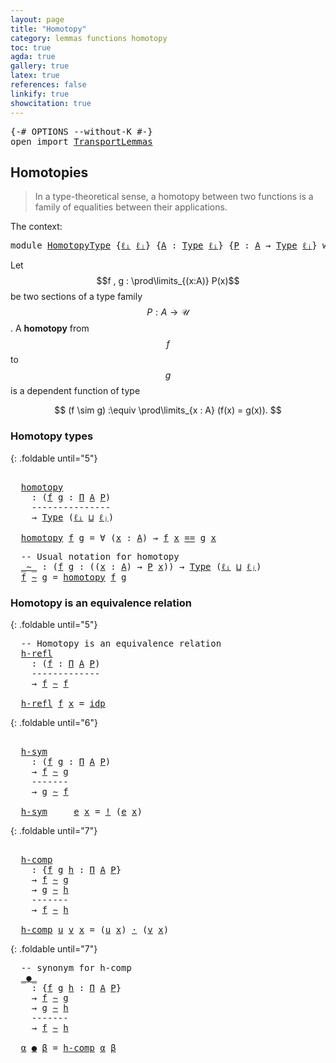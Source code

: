 ```yaml
---
layout: page
title: "Homotopy"
category: lemmas functions homotopy
toc: true
agda: true
gallery: true
latex: true
references: false
linkify: true
showcitation: true
---
```


<div class="hide" >
<pre class="Agda">
<a id="208" class="Symbol">{-#</a> <a id="212" class="Keyword">OPTIONS</a> <a id="220" class="Pragma">--without-K</a> <a id="232" class="Symbol">#-}</a>
<a id="236" class="Keyword">open</a> <a id="241" class="Keyword">import</a> <a id="248" href="TransportLemmas.html" class="Module">TransportLemmas</a>
</pre>
</div>

## Homotopies

> In a type-theoretical sense, a homotopy between two
> functions is a family of equalities between their applications.

The context:
<pre class="Agda">
<a id="445" class="Keyword">module</a> <a id="452" href="HomotopyType.html" class="Module">HomotopyType</a> <a id="465" class="Symbol">{</a><a id="466" href="HomotopyType.html#466" class="Bound">ℓᵢ</a> <a id="469" href="HomotopyType.html#469" class="Bound">ℓⱼ</a><a id="471" class="Symbol">}</a> <a id="473" class="Symbol">{</a><a id="474" href="HomotopyType.html#474" class="Bound">A</a> <a id="476" class="Symbol">:</a> <a id="478" href="Intro.html#1803" class="Function">Type</a> <a id="483" href="HomotopyType.html#466" class="Bound">ℓᵢ</a><a id="485" class="Symbol">}</a> <a id="487" class="Symbol">{</a><a id="488" href="HomotopyType.html#488" class="Bound">P</a> <a id="490" class="Symbol">:</a> <a id="492" href="HomotopyType.html#474" class="Bound">A</a> <a id="494" class="Symbol">→</a> <a id="496" href="Intro.html#1803" class="Function">Type</a> <a id="501" href="HomotopyType.html#469" class="Bound">ℓⱼ</a><a id="503" class="Symbol">}</a> <a id="505" class="Keyword">where</a>
</pre>

Let $$f , g : \prod\limits_{(x:A)} P(x)$$ be two sections of a
type family $$P : A \to \mathcal{U}$$. A **homotopy** from $$f$$ to $$g$$
is a dependent function of type

$$ (f \sim g) :\equiv \prod\limits_{x : A} (f(x) = g(x)). $$


### Homotopy types

{: .foldable until="5"}
<pre class="Agda">
  
  <a id="homotopy"></a><a id="818" href="HomotopyType.html#818" class="Function">homotopy</a>
    <a id="831" class="Symbol">:</a> <a id="833" class="Symbol">(</a><a id="834" href="HomotopyType.html#834" class="Bound">f</a> <a id="836" href="HomotopyType.html#836" class="Bound">g</a> <a id="838" class="Symbol">:</a> <a id="840" href="BasicTypes.html#1873" class="Function">Π</a> <a id="842" href="HomotopyType.html#474" class="Bound">A</a> <a id="844" href="HomotopyType.html#488" class="Bound">P</a><a id="845" class="Symbol">)</a>
    <a id="851" class="Comment">---------------</a>
    <a id="871" class="Symbol">→</a> <a id="873" href="Intro.html#1803" class="Function">Type</a> <a id="878" class="Symbol">(</a><a id="879" href="HomotopyType.html#466" class="Bound">ℓᵢ</a> <a id="882" href="Agda.Primitive.html#657" class="Primitive Operator">⊔</a> <a id="884" href="HomotopyType.html#469" class="Bound">ℓⱼ</a><a id="886" class="Symbol">)</a>

  <a id="891" href="HomotopyType.html#818" class="Function">homotopy</a> <a id="900" href="HomotopyType.html#900" class="Bound">f</a> <a id="902" href="HomotopyType.html#902" class="Bound">g</a> <a id="904" class="Symbol">=</a> <a id="906" class="Symbol">∀</a> <a id="908" class="Symbol">(</a><a id="909" href="HomotopyType.html#909" class="Bound">x</a> <a id="911" class="Symbol">:</a> <a id="913" href="HomotopyType.html#474" class="Bound">A</a><a id="914" class="Symbol">)</a> <a id="916" class="Symbol">→</a> <a id="918" href="HomotopyType.html#900" class="Bound">f</a> <a id="920" href="HomotopyType.html#909" class="Bound">x</a> <a id="922" href="BasicTypes.html#4284" class="Datatype Operator">==</a> <a id="925" href="HomotopyType.html#902" class="Bound">g</a> <a id="927" href="HomotopyType.html#909" class="Bound">x</a>
</pre>

<pre class="Agda">
  <a id="956" class="Comment">-- Usual notation for homotopy</a>
  <a id="_∼_"></a><a id="989" href="HomotopyType.html#989" class="Function Operator">_∼_</a> <a id="993" class="Symbol">:</a> <a id="995" class="Symbol">(</a><a id="996" href="HomotopyType.html#996" class="Bound">f</a> <a id="998" href="HomotopyType.html#998" class="Bound">g</a> <a id="1000" class="Symbol">:</a> <a id="1002" class="Symbol">((</a><a id="1004" href="HomotopyType.html#1004" class="Bound">x</a> <a id="1006" class="Symbol">:</a> <a id="1008" href="HomotopyType.html#474" class="Bound">A</a><a id="1009" class="Symbol">)</a> <a id="1011" class="Symbol">→</a> <a id="1013" href="HomotopyType.html#488" class="Bound">P</a> <a id="1015" href="HomotopyType.html#1004" class="Bound">x</a><a id="1016" class="Symbol">))</a> <a id="1019" class="Symbol">→</a> <a id="1021" href="Intro.html#1803" class="Function">Type</a> <a id="1026" class="Symbol">(</a><a id="1027" href="HomotopyType.html#466" class="Bound">ℓᵢ</a> <a id="1030" href="Agda.Primitive.html#657" class="Primitive Operator">⊔</a> <a id="1032" href="HomotopyType.html#469" class="Bound">ℓⱼ</a><a id="1034" class="Symbol">)</a>
  <a id="1038" href="HomotopyType.html#1038" class="Bound">f</a> <a id="1040" href="HomotopyType.html#989" class="Function Operator">∼</a> <a id="1042" href="HomotopyType.html#1042" class="Bound">g</a> <a id="1044" class="Symbol">=</a> <a id="1046" href="HomotopyType.html#818" class="Function">homotopy</a> <a id="1055" href="HomotopyType.html#1038" class="Bound">f</a> <a id="1057" href="HomotopyType.html#1042" class="Bound">g</a>
</pre>



### Homotopy is an equivalence relation


{: .foldable until="5"}
<pre class="Agda">
  <a id="1154" class="Comment">-- Homotopy is an equivalence relation</a>
  <a id="h-refl"></a><a id="1195" href="HomotopyType.html#1195" class="Function">h-refl</a>
    <a id="1206" class="Symbol">:</a> <a id="1208" class="Symbol">(</a><a id="1209" href="HomotopyType.html#1209" class="Bound">f</a> <a id="1211" class="Symbol">:</a> <a id="1213" href="BasicTypes.html#1873" class="Function">Π</a> <a id="1215" href="HomotopyType.html#474" class="Bound">A</a> <a id="1217" href="HomotopyType.html#488" class="Bound">P</a><a id="1218" class="Symbol">)</a>
    <a id="1224" class="Comment">-------------</a>
    <a id="1242" class="Symbol">→</a> <a id="1244" href="HomotopyType.html#1209" class="Bound">f</a> <a id="1246" href="HomotopyType.html#989" class="Function Operator">∼</a> <a id="1248" href="HomotopyType.html#1209" class="Bound">f</a>

  <a id="1253" href="HomotopyType.html#1195" class="Function">h-refl</a> <a id="1260" href="HomotopyType.html#1260" class="Bound">f</a> <a id="1262" href="HomotopyType.html#1262" class="Bound">x</a> <a id="1264" class="Symbol">=</a> <a id="1266" href="BasicTypes.html#4339" class="InductiveConstructor">idp</a>
</pre>

{: .foldable until="6"}
<pre class="Agda">
  
  <a id="h-sym"></a><a id="1324" href="HomotopyType.html#1324" class="Function">h-sym</a>
    <a id="1334" class="Symbol">:</a> <a id="1336" class="Symbol">(</a><a id="1337" href="HomotopyType.html#1337" class="Bound">f</a> <a id="1339" href="HomotopyType.html#1339" class="Bound">g</a> <a id="1341" class="Symbol">:</a> <a id="1343" href="BasicTypes.html#1873" class="Function">Π</a> <a id="1345" href="HomotopyType.html#474" class="Bound">A</a> <a id="1347" href="HomotopyType.html#488" class="Bound">P</a><a id="1348" class="Symbol">)</a>
    <a id="1354" class="Symbol">→</a> <a id="1356" href="HomotopyType.html#1337" class="Bound">f</a> <a id="1358" href="HomotopyType.html#989" class="Function Operator">∼</a> <a id="1360" href="HomotopyType.html#1339" class="Bound">g</a>
    <a id="1366" class="Comment">-------</a>
    <a id="1378" class="Symbol">→</a> <a id="1380" href="HomotopyType.html#1339" class="Bound">g</a> <a id="1382" href="HomotopyType.html#989" class="Function Operator">∼</a> <a id="1384" href="HomotopyType.html#1337" class="Bound">f</a>

  <a id="1389" href="HomotopyType.html#1324" class="Function">h-sym</a> <a id="1395" class="Symbol">_</a> <a id="1397" class="Symbol">_</a> <a id="1399" href="HomotopyType.html#1399" class="Bound">e</a> <a id="1401" href="HomotopyType.html#1401" class="Bound">x</a> <a id="1403" class="Symbol">=</a> <a id="1405" href="BasicFunctions.html#4299" class="Function Operator">!</a> <a id="1407" class="Symbol">(</a><a id="1408" href="HomotopyType.html#1399" class="Bound">e</a> <a id="1410" href="HomotopyType.html#1401" class="Bound">x</a><a id="1411" class="Symbol">)</a>
</pre>

{: .foldable until="7"}
<pre class="Agda">
  
  <a id="h-comp"></a><a id="1467" href="HomotopyType.html#1467" class="Function">h-comp</a>
    <a id="1478" class="Symbol">:</a> <a id="1480" class="Symbol">{</a><a id="1481" href="HomotopyType.html#1481" class="Bound">f</a> <a id="1483" href="HomotopyType.html#1483" class="Bound">g</a> <a id="1485" href="HomotopyType.html#1485" class="Bound">h</a> <a id="1487" class="Symbol">:</a> <a id="1489" href="BasicTypes.html#1873" class="Function">Π</a> <a id="1491" href="HomotopyType.html#474" class="Bound">A</a> <a id="1493" href="HomotopyType.html#488" class="Bound">P</a><a id="1494" class="Symbol">}</a>
    <a id="1500" class="Symbol">→</a> <a id="1502" href="HomotopyType.html#1481" class="Bound">f</a> <a id="1504" href="HomotopyType.html#989" class="Function Operator">∼</a> <a id="1506" href="HomotopyType.html#1483" class="Bound">g</a>
    <a id="1512" class="Symbol">→</a> <a id="1514" href="HomotopyType.html#1483" class="Bound">g</a> <a id="1516" href="HomotopyType.html#989" class="Function Operator">∼</a> <a id="1518" href="HomotopyType.html#1485" class="Bound">h</a>
    <a id="1524" class="Comment">-------</a>
    <a id="1536" class="Symbol">→</a> <a id="1538" href="HomotopyType.html#1481" class="Bound">f</a> <a id="1540" href="HomotopyType.html#989" class="Function Operator">∼</a> <a id="1542" href="HomotopyType.html#1485" class="Bound">h</a>

  <a id="1547" href="HomotopyType.html#1467" class="Function">h-comp</a> <a id="1554" href="HomotopyType.html#1554" class="Bound">u</a> <a id="1556" href="HomotopyType.html#1556" class="Bound">v</a> <a id="1558" href="HomotopyType.html#1558" class="Bound">x</a> <a id="1560" class="Symbol">=</a> <a id="1562" class="Symbol">(</a><a id="1563" href="HomotopyType.html#1554" class="Bound">u</a> <a id="1565" href="HomotopyType.html#1558" class="Bound">x</a><a id="1566" class="Symbol">)</a> <a id="1568" href="BasicFunctions.html#3893" class="Function Operator">·</a> <a id="1570" class="Symbol">(</a><a id="1571" href="HomotopyType.html#1556" class="Bound">v</a> <a id="1573" href="HomotopyType.html#1558" class="Bound">x</a><a id="1574" class="Symbol">)</a>
</pre>

{: .foldable until="7"}
<pre class="Agda">
  <a id="1627" class="Comment">-- synonym for h-comp</a>
  <a id="_●_"></a><a id="1651" href="HomotopyType.html#1651" class="Function Operator">_●_</a>
    <a id="1659" class="Symbol">:</a> <a id="1661" class="Symbol">{</a><a id="1662" href="HomotopyType.html#1662" class="Bound">f</a> <a id="1664" href="HomotopyType.html#1664" class="Bound">g</a> <a id="1666" href="HomotopyType.html#1666" class="Bound">h</a> <a id="1668" class="Symbol">:</a> <a id="1670" href="BasicTypes.html#1873" class="Function">Π</a> <a id="1672" href="HomotopyType.html#474" class="Bound">A</a> <a id="1674" href="HomotopyType.html#488" class="Bound">P</a><a id="1675" class="Symbol">}</a>
    <a id="1681" class="Symbol">→</a> <a id="1683" href="HomotopyType.html#1662" class="Bound">f</a> <a id="1685" href="HomotopyType.html#989" class="Function Operator">∼</a> <a id="1687" href="HomotopyType.html#1664" class="Bound">g</a>
    <a id="1693" class="Symbol">→</a> <a id="1695" href="HomotopyType.html#1664" class="Bound">g</a> <a id="1697" href="HomotopyType.html#989" class="Function Operator">∼</a> <a id="1699" href="HomotopyType.html#1666" class="Bound">h</a>
    <a id="1705" class="Comment">-------</a>
    <a id="1717" class="Symbol">→</a> <a id="1719" href="HomotopyType.html#1662" class="Bound">f</a> <a id="1721" href="HomotopyType.html#989" class="Function Operator">∼</a> <a id="1723" href="HomotopyType.html#1666" class="Bound">h</a>

  <a id="1728" href="HomotopyType.html#1728" class="Bound">α</a> <a id="1730" href="HomotopyType.html#1651" class="Function Operator">●</a> <a id="1732" href="HomotopyType.html#1732" class="Bound">β</a> <a id="1734" class="Symbol">=</a> <a id="1736" href="HomotopyType.html#1467" class="Function">h-comp</a> <a id="1743" href="HomotopyType.html#1728" class="Bound">α</a> <a id="1745" href="HomotopyType.html#1732" class="Bound">β</a>
</pre>
